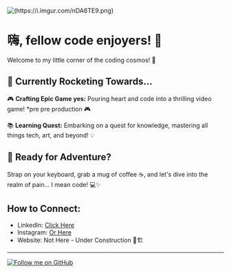 <!-- Banner Image -->
![(https://i.imgur.com/nDA6TE9.png)](https://i.imgur.com/veCrcTo.png)


# 嗨, fellow code enjoyers! 👋

Welcome to my little corner of the coding cosmos! 🌌


## 🚀 Currently Rocketing Towards...

🎮 **Crafting Epic Game yes:** Pouring heart and code into a thrilling video game! *pre pre production 🎮

📚 **Learning Quest:** Embarking on a quest for knowledge, mastering all things tech, art, and beyond! 💡


## 🌟 Ready for Adventure?

Strap on your keyboard, grab a mug of coffee ☕, and let's dive into the realm of pain... I mean code! 💻✨

## How to Connect:
- LinkedIn: [Click Here](https://uk.linkedin.com/in/harryfroude)
- Instagram: [Or Here](https://www.instagram.com/harryfroudeportfolio)
- Website: Not Here - Under Construction 🚧🏗️
---

[![Follow me on GitHub](https://img.shields.io/github/followers/HarryFroude?label=Follow&style=social)](https://github.com/HarryFroude)
